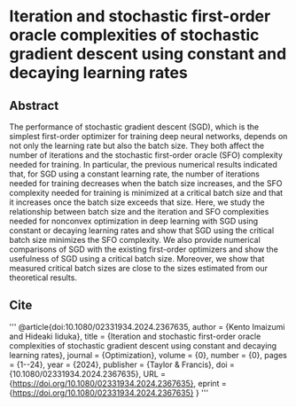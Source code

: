 # Iteration and stochastic first-order oracle complexities of stochastic gradient descent using constant and decaying learning rates

## Abstract
The performance of stochastic gradient descent (SGD), which is the simplest first-order optimizer for training deep neural networks, depends on not only the learning rate but also the batch size. They both affect the number of iterations and the stochastic first-order oracle (SFO) complexity needed for training. In particular, the previous numerical results indicated that, for SGD using a constant learning rate, the number of iterations needed for training decreases when the batch size increases, and the SFO complexity needed for training is minimized at a critical batch size and that it increases once the batch size exceeds that size. Here, we study the relationship between batch size and the iteration and SFO complexities needed for nonconvex optimization in deep learning with SGD using constant or decaying learning rates and show that SGD using the critical batch size minimizes the SFO complexity. We also provide numerical comparisons of SGD with the existing first-order optimizers and show the usefulness of SGD using a critical batch size. Moreover, we show that measured critical batch sizes are close to the sizes estimated from our theoretical results.

## Cite
'''
@article{doi:10.1080/02331934.2024.2367635,
author = {Kento Imaizumi and Hideaki Iiduka},
title = {Iteration and stochastic first-order oracle complexities of stochastic gradient descent using constant and decaying learning rates},
journal = {Optimization},
volume = {0},
number = {0},
pages = {1--24},
year = {2024},
publisher = {Taylor \& Francis},
doi = {10.1080/02331934.2024.2367635},
URL = {https://doi.org/10.1080/02331934.2024.2367635},
eprint = {https://doi.org/10.1080/02331934.2024.2367635}
}
'''
